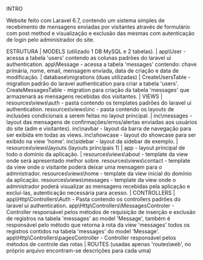 INTRO

Website feito com Laravel 6.7, contendo um sistema simples de recebimento de mensagens enviadas por visitantes através de formulário com post method e visualização e exclusão das mesmas com autenticação de login pelo administrador do site.


ESTRUTURA
    |
    MODELS (utilizado 1 DB MySQL e 2 tabelas).
        |
        app\User - acessa a tabela 'users' contendo as colunas padrões do laravel ui authentication.
        app\Message - acessa a tabela 'messages' contendo: chave primária, nome, email, mensagem enviada, data de criação e data de modificação.
        |
        database\migrations (duas utilizadas)
            |
            CreateUsersTable - migration padrão do laravel authentication para criar a tabela 'users'.
            CreateMessagesTable - migration para criação da tabela 'messages' que armazenará as mensagens recebidas dos visitantes.
    |
    VIEWS
        |
        resources\views\auth - pasta contendo os templates padrões do laravel ui authentication.
        resources\views\inc - pasta contendo os layouts de inclusões condicionais a serem feitas no layout principal.
            |
            inc\messages - layout das mensagens de confirmações/erros/alertas enviadas aos usuários do site (adm e visitantes).
            inc\navbar - layout da barra de navegação para ser exibida em todas as views.
            inc\showcase - layout do showcase para ser exibido na view 'home'.
            inc\sidebar - layout da sidebar de exemplo.
        |
        resources\views\layouts (layouts principais 1)
            |
            app - layout principal de todo o domínio da aplicação.
        |
        resources\views\about - template da view onde será apresentado melhor sobre.
        resources\views\contact - template da view onde o visitante poderá deixar uma mensagem para o admnistrador.
        resources\views\home - template da view inicial do domínio da aplicação.
        resources\views\messages - template da view onde o admnistrador poderá visualizar as mensagens recebidas pela aplicação e excluí-las, autenticação necessária para acesso.
    |
    CONTROLLERS
        |
        app\Http\Controllers\Auth - Pasta contendo os controllers padrões do laravel ui authentication.
        app\Http\Controllers\MessagesControler - Controller responsável pelos métodos de requisição de inserção e exclusão de registros na tabela 'messages' ao model 'Message', também é responsável pelo método que retorna à rota da view 'messages' todos os registros contidos na tabela 'messages' do model 'Message'.
        app\Http\Controllers\pagesController - Controller responsável pelos métodos de controle das rotas
    |
    ROUTES (usadas apenas 'routes\web', no próprio arquivo encontram-se descrições para cada uma)
